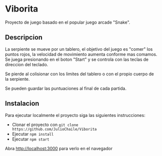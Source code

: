 # Viborita
Proyecto de juego basado en el popular juego arcade "Snake".

## Descripcion
La serpiente se mueve por un tablero, el objetivo del juego es "comer" los puntos rojos, la velocidad de movimiento aumenta conforme mas comamos. Se juega presionando en el boton "Start" y se controla con las teclas de direccion del teclado.

Se pierde al colisionar con los limites del tablero o con el propio cuerpo de la serpiente.

Se pueden guardar las puntuaciones al final de cada partida.

## Instalacion
Para ejecutar localmente el proyecto siga las siguientes instrucciones:
- Clonar el proyecto con ```git clone https://github.com/JulioChaile/Viborita ```
- Ejecutar ```npm install```
- Ejecutar ```npm start```

Abra [http://localhost:3000](http://localhost:3000) para verlo en el navegador
